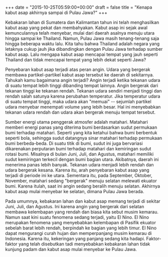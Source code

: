 +++
date = "2015-10-25T05:59:00+00:00"
draft = false
title = "Kenapa kabut asap akhirnya sampai di Pulau Jawa?"
+++
<p>Kebakaran lahan di Sumatera dan Kalimantan tahun ini telah menghasilkan kabut asap yang pekat dan membahyakan. Kabut asap ini sejak awal kemunculannya telah menyebar, mulai dari daerah asalnya menuju utara hingga sampai ke Thailand. Namun, Pulau Jawa masih tenang-tenang saja hingga beberapa waktu lalu. Kita tahu bahwa Thailand adalah negara yang letaknya cukup jauh jika dibandingkan dengan Pulau Jawa terhadap sumber kabut asap. Lalu mengapa kabut asap mencapai tempat yang jauh seperti Thailand dan tidak mencapai tempat yang lebih dekat seperti Jawa?</p>
<p>Penyebaran kabut asap terjadi atas peran angin. Udara yang bergerak membawa partikel-partikel kabut asap tersebut ke daerah di sekitarnya. Tahukah kamu bagaimana angin terjadi? Angin terjadi ketika tekanan udara di suatu tempat lebih tinggi dibanding tempat lainnya. Angin bergerak dari tekanan tinggi ke tekanan rendah. Tekanan udara sendiri menjadi tinggi dan rendah salah satunya karena perubahan temperatur. Jika temperatur udara di suatu tempat tinggi, maka udara akan "memuai" -- sejumlah partikel udara menyebar menempati volume yang lebih besar. Hal ini menyebabkan tekanan udara rendah dan udara akan bergerak menuju tempat tersebut.</p>
<p>Sumber energi utama penggerak atmosfer adalah matahari. Matahari memberi energi panas yang diterima bumi berdasarkan sudut permukaan bumi terhadap matahari. Seperti yang kita ketahui bahwa bumi berbentuk seperti bola, sehingga sudut datangnya sinar matahari terhadap permukaan bumi berbeda-beda. Di suatu titik di bumi, sudut ini juga bervariasi dikarenakan perputaran bumi terhadap matahari dan kemiringan sudut rotasi bumi. Misalnya di bulan Juni, Juli, dan Agustus, matahari memiliki sudut kemiringan terkecil dengan bumi bagian utara. Akibatnya, daerah ini menerima panas lebih banyak. Tekanan udara menjadi lebih rendah dan udara bergerak kesana. Karena itu, arah penyebaran kabut asap yang terjadi di periode ini ke utara. Sementara itu, pada September, Oktober, November, matahari sedang "bergerak" menuju selatan melewati ekuator bumi. Karena itulah, saat ini angin sedang beralih menuju selatan. Akhirnya kabut asap mulai menyebar ke selatan, dimana Pulau Jawa berada.</p>
<p>Pada umumnya, kebakaran lahan dan kabut asap memang terjadi di sekitar Juni, Juli, dan Agustus. Ini karena angin yang bergerak dari selatan membawa kelembapan yang rendah dan biasa kita sebut musim kemarau. Namun saat kini suatu fenomena sedang terjadi, yaitu El Nino. El Nino merupakan fenomena yang menyebabkan kelembapan di Pasifik ekuator sebelah barat lebih rendah, berpindah ke bagian yang lebih timur. El Nino dapat mengurangi curah hujan dan memperpanjang musim kemarau di Indonesia. Karena itu, kekeringan yang panjang sedang kita hadapi.
Faktor-faktor yang telah disebutkan tadi menyebabkan kebakaran lahan tidak kunjung padam dan kabut asap mulai menyebar ke Pulau Jawa.</p>